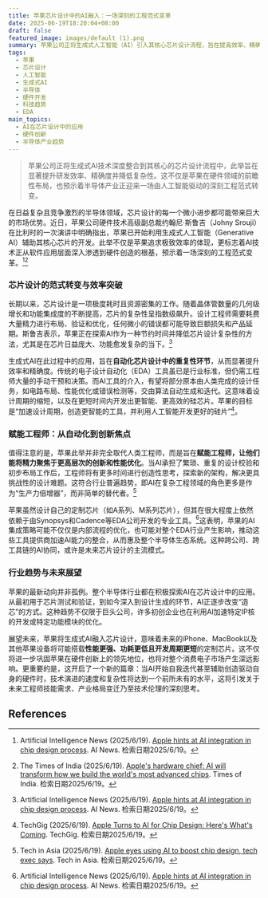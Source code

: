 ```yaml
---
title: 苹果芯片设计中的AI融入：一场深刻的工程范式变革
date: 2025-06-19T18:20:04+08:00
draft: false
featured_image: images/default (1).png
summary: 苹果公司正将生成式人工智能（AI）引入其核心芯片设计流程，旨在提高效率、精确度并管理日益增长的芯片复杂性。此举由硬件主管约翰尼·斯鲁吉披露，预示着AI在硬件开发领域的应用将更加深入，有望缩短产品上市时间并提升未来设备的性能，同时将工程师的重心从重复性任务转向创新。
tags: 
  - 苹果
  - 芯片设计
  - 人工智能
  - 生成式AI
  - 半导体
  - 硬件开发
  - 科技趋势
  - EDA
main_topics: 
  - AI在芯片设计中的应用
  - 硬件创新
  - 半导体产业趋势
---
```


> 苹果公司正将生成式AI技术深度整合到其核心的芯片设计流程中，此举旨在显著提升研发效率、精确度并降低复杂性。这不仅是苹果在硬件领域的前瞻性布局，也预示着半导体产业正迎来一场由人工智能驱动的深刻工程范式转变。

在日益复杂且竞争激烈的半导体领域，芯片设计的每一个微小进步都可能带来巨大的市场优势。近日，苹果公司硬件技术高级副总裁约翰尼·斯鲁吉（Johny Srouji）在比利时的一次演讲中明确指出，苹果已开始利用生成式人工智能（Generative AI）辅助其核心芯片的开发。此举不仅是苹果追求极致效率的体现，更标志着AI技术正从软件应用层面深入渗透到硬件创造的根基，预示着一场深刻的工程范式变革。[^1][^3]

### 芯片设计的范式转变与效率突破

长期以来，芯片设计是一项极度耗时且资源密集的工作。随着晶体管数量的几何级增长和功能集成度的不断提高，芯片的复杂性呈指数级飙升。设计工程师需要耗费大量精力进行布局、验证和优化，任何微小的错误都可能导致巨额损失和产品延期。斯鲁吉表示，苹果正在探索AI作为一种节约时间并降低芯片设计复杂性的方法，尤其是在芯片日益庞大、功能愈发复杂的当下。[^1]

生成式AI在此过程中的应用，旨在**自动化芯片设计中的重复性环节**，从而显著提升效率和精确度。传统的电子设计自动化（EDA）工具虽已是行业标准，但仍需工程师大量的手动干预和决策。而AI工具的介入，有望将部分原本由人类完成的设计任务，如电路布局、性能优化或错误检测等，交由算法自动生成和迭代。这意味着设计周期的缩短，以及在更短时间内开发出更智能、更高效的硅芯片。苹果的目标是“加速设计周期，创造更智能的工具，并利用人工智能开发更好的硅片”[^5]。

### 赋能工程师：从自动化到创新焦点

值得注意的是，苹果此举并非完全取代人类工程师，而是旨在**赋能工程师，让他们能将精力聚焦于更高层次的创新和性能优化**。当AI承担了繁琐、重复的设计校验和初步布局工作后，工程师将有更多时间进行创造性思考，探索新的架构，解决更具挑战性的设计难题。这符合行业普遍趋势，即AI在复杂工程领域的角色更多是作为“生产力倍增器”，而非简单的替代者。[^4]

苹果虽然设计自己的定制芯片（如A系列、M系列芯片），但其在很大程度上依然依赖于由Synopsys和Cadence等EDA公司开发的专业工具。[^1]这表明，苹果的AI集成策略可能不仅仅是内部流程的优化，也可能对整个EDA行业产生影响，推动这些工具提供商加速AI能力的整合，从而惠及整个半导体生态系统。这种跨公司、跨工具链的AI协同，或许是未来芯片设计的主流模式。

### 行业趋势与未来展望

苹果的最新动向并非孤例。整个半导体行业都在积极探索AI在芯片设计中的应用。从最初用于芯片测试和验证，到如今深入到设计生成的环节，AI正逐步改变“造芯”的方式。这种趋势不仅限于巨头公司，许多初创企业也在利用AI加速特定IP核的开发或特定功能模块的优化。

展望未来，苹果将生成式AI融入芯片设计，意味着未来的iPhone、MacBook以及其他苹果设备将可能搭载**性能更强、功耗更低且开发周期更短**的定制芯片。这不仅将进一步巩固苹果在硬件创新上的领先地位，也将对整个消费电子市场产生深远影响。更重要的是，这开启了一个新的篇章：当AI开始自我迭代甚至辅助创造驱动自身的硬件时，技术演进的速度和复杂性将达到一个前所未有的水平，这将引发关于未来工程师技能需求、产业格局变迁乃至技术伦理的深刻思考。

## References

[^1]: Artificial Intelligence News (2025/6/19). [Apple hints at AI integration in chip design process](https://www.artificialintelligence-news.com/news/apple-ai-chip-design-automation/). AI News. 检索日期2025/6/19。
[^2]: YouTube (2025/6/19). [Apple hints at AI integration in chip design process - YouTube](https://www.youtube.com/watch?v=mzbUuOvhT9Q). YouTube. 检索日期2025/6/19。
[^3]: The Times of India (2025/6/19). [Apple's hardware chief: AI will transform how we build the world's most advanced chips](https://timesofindia.indiatimes.com/technology/tech-news/apples-hardware-chief-ai-will-transform-how-we-build-the-worlds-most-advanced-chips/articleshow/121946724.cms). Times of India. 检索日期2025/6/19。
[^4]: Tech in Asia (2025/6/19). [Apple eyes using AI to boost chip design, tech exec says](https://www.techinasia.com/news/apple-eyes-using-ai-to-boost-chip-design-tech-exec-says). Tech in Asia. 检索日期2025/6/19。
[^5]: TechGig (2025/6/19). [Apple Turns to AI for Chip Design: Here's What's Coming](https://content.techgig.com/technology/apple-ai-chip-design-future/articleshow/121946834.cms). TechGig. 检索日期2025/6/19。
